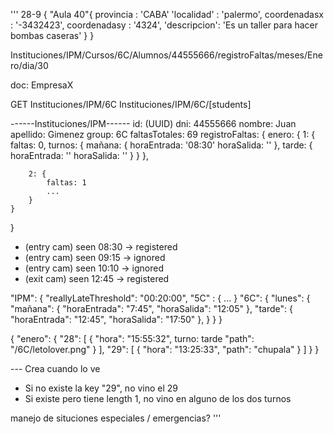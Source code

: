 '''
28-9 {
    "Aula 40"{
    provincia : 'CABA'
    'localidad' : 'palermo',
    coordenadasx : '-3432423',
    coordenadasy : '4324',
    'descripcion': 'Es un taller para hacer bombas caseras'
    }
}

Instituciones/IPM/Cursos/6C/Alumnos/44555666/registroFaltas/meses/Enero/dia/30

doc:
EmpresaX

GET Instituciones/IPM/6C
Instituciones/IPM/6C/[students]



------Instituciones/IPM------
id: (UUID)
dni: 44555666
nombre: Juan
apellido: Gimenez
group: 6C
faltasTotales: 69
registroFaltas: {
    enero: {
        1: {
            faltas: 0,
            turnos: {
                mañana: {
                    horaEntrada: '08:30'
                    horaSalida: ''
                },
                tarde: {
                    horaEntrada: ''
                    horaSalida: ''
                }
            }
        },

        2: {
            faltas: 1
            ...
        }
    }
}
- (entry cam) seen 08:30 -> registered
- (entry cam) seen 09:15 -> ignored
- (entry cam) seen 10:10 -> ignored
- (exit cam) seen 12:45 -> registered

"IPM": {
    "reallyLateThreshold": "00:20:00",
    "5C" : { ... }
    "6C": {
        "lunes": {
            "mañana": {
                "horaEntrada": "7:45",
                "horaSalida": "12:05"
            },
            "tarde": {
                "horaEntrada": "12:45",
                "horaSalida": "17:50"
            },
        }
    }
}

{
    "enero": {
        "28": [
            {
                "hora": "15:55:32",
                turno: tarde
                "path": "/6C/letolover.png"
            }
        ],
        "29": [
            {
                "hora": "13:25:33",
                "path": "chupala"
            }
        ]
    }
}

--- Crea cuando lo ve
- Si no existe la key "29", no vino el 29
- Si existe pero tiene length 1, no vino en alguno de los dos turnos



manejo de situciones especiales / emergencias?
'''